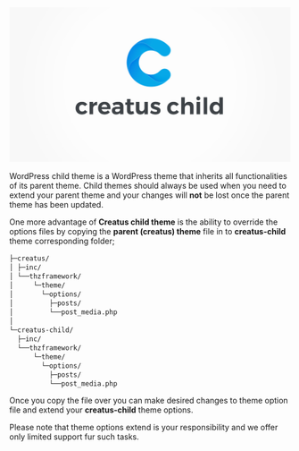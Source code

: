 <div class="thz-lightbox-gallery" markdown="1">
<div class="thz-doc-image max">
<img src="../../docs-media/creatus-child-screenshot.jpg" alt="Creatus WordPress Theme Child Theme" />
</div>

<div markdown="1">


WordPress child theme is a WordPress theme that inherits all functionalities of its parent theme. Child themes should always be used when you need to extend your parent theme and your changes will __not__ be lost once the parent theme has been updated. 

One more advantage of __Creatus child theme__ is the ability to override the options files by copying the __parent (creatus) theme__ file in to __creatus-child__ theme corresponding folder;


	├─creatus/
	│ ├─inc/
	│ └──thzframework/
	│     └─theme/
	│       └─options/
	│         ├─posts/
	│         └──post_media.php
	│   
	└─creatus-child/
	  ├─inc/
	  └──thzframework/
	      └─theme/
	        └─options/
	          ├─posts/
	          └──post_media.php



			  

</div>

Once you copy the file over you can make desired changes to theme option file and extend your __creatus-child__ theme options.
<div class="thz-notification thz-notification-red">
	<div>
	Please note that theme options extend is your responsibility and we offer only limited support fur such tasks.
	</div>
</div>

</div>